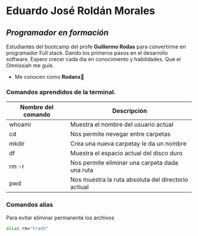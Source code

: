 # Eduardo José Roldán Morales

## _Programador en formación_

Estudiantes del bootcamp del profe **Guillermo Rodas** para convertirme en programador Full stack. Dando los primeros pasos en el desarrollo software. Espero crecer cada dia en conocimiento y habilidades. Que el Omnissiah me guíe.

- Me conocen como **Rodanx**🤖

### Comandos aprendidos de la terminal.

| Nombre del comando | Descripción |
| ------ | ------ |
| whoami | Muestra el nombre del usuario actual |
| cd | Nos permite nevegar entre carpetas |
| mkdir | Crea una nueva carpetay le da un nombre |
| df| Muestra el espacio actual del disco duro |
| rm -r| Nos permite eliminar una carpeta dada una ruta |
| pwd | Nos muestra la ruta absoluta del directorio actiual |

### Comandos alias

Para evitar eliminar permanente los archivos
```sh
alias rm="trash"
```

